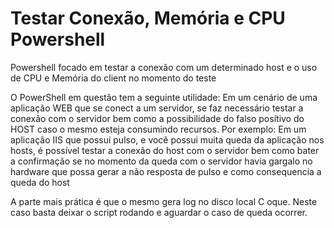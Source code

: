# Testar Conexão, Memória e CPU Powershell
Powershell focado em testar a conexão com um determinado host e o uso de CPU e Memória do client no momento do teste

O PowerShell em questão tem a seguinte utilidade:
Em um cenário de uma aplicação WEB que se conect a um servidor, se faz necessário testar a conexão com o servidor bem como a possibilidade do falso posítivo
do HOST caso o mesmo esteja consumindo recursos.
Por exemplo:
Em um aplicação IIS que possui pulso, e você possui muita queda da aplicação nos hosts, é possível testar a conexão do host com o servidor bem como bater a
confirmação se no momento da queda com o servidor havia gargalo no hardware que possa gerar a não resposta de pulso e como consequencia a queda do host

A parte mais prática é que o mesmo gera log no disco local C oque. Neste caso basta deixar o script rodando e aguardar o caso de queda ocorrer.

